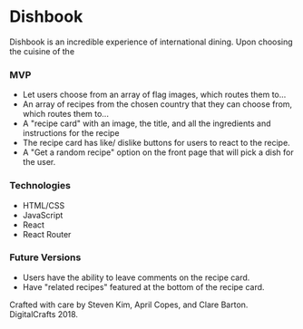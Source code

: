 <h1>Dishbook</h1>
<p>Dishbook is an incredible experience of international dining. Upon choosing the cuisine of the </p>

<h3>MVP</h3>
<ul>
    <li>Let users choose from an array of flag images, which routes them to...</li>
    <li>An array of recipes from the chosen country that they can choose from, which routes them to...</li>
    <li>A "recipe card" with an image, the title, and all the ingredients and instructions for the recipe</li>
    <li>The recipe card has like/ dislike buttons for users to react to the recipe.</li>
    <li>A "Get a random recipe" option on the front page that will pick a dish for the user.</li>
</ul>

<h3>Technologies</h3>
<ul>
    <li>HTML/CSS</li>
    <li>JavaScript</li>
    <li>React</li>
    <li>React Router</li>
</ul>

<h3>Future Versions</h3>
<ul>
    <li>Users have the ability to leave comments on the recipe card.</li>
    <li>Have "related recipes" featured at the bottom of the recipe card.</li>
</ul>

Crafted with care by Steven Kim, April Copes, and Clare Barton.
DigitalCrafts 2018.
